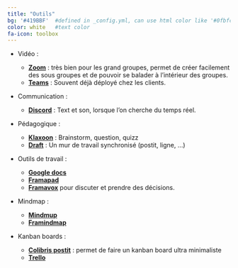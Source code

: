 ```yaml
---
title: "Outils"
bg: '#419BBF'  #defined in _config.yml, can use html color like '#0fbfcf'
color: white   #text color
fa-icon: toolbox
---
```


* Vidéo : 
    * [**Zoom**](https://zoom.us/) : très bien pour les grand groupes, permet de créer facilement des sous groupes et de pouvoir se balader à l’intérieur des groupes.
    * [**Teams**](https://products.office.com/fr-fr/microsoft-teams/group-chat-software) : Souvent déjà déployé chez les clients.

* Communication :
    * [**Discord**](https://discordapp.com/) : Text et son, lorsque l’on cherche du temps réel.

* Pédagogique :
    * [**Klaxoon**](https://klaxoon.com) : Brainstorm, question, quizz
    * [**Draft**](https://draft.do) : Un mur de travail synchronisé (postit, ligne, …)

* Outils de travail :
    * [**Google docs**](https://docs.google.com) 
    * [**Framapad**](https://framapad.org/fr/) 
    * [**Framavox**](https://framavox.org/dashboard) pour discuter et prendre des décisions.

* Mindmap :
    * [**Mindmup**](https://www.mindmup.com/) 
    * [**Framindmap**](https://framindmap.org) 

* Kanban boards :
    * [**Colibris postit**](https://postit.colibris-outilslibres.org) : permet de faire un kanban board ultra minimaliste
    * [**Trello**](https://trello.com/) 
